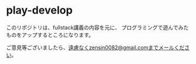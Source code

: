 play-develop
============

このリポジトリは、fullstack講義の内容を元に、
プログラミングで遊んでみたものをアップするところになります。

ご意見等ございましたら、遠慮なくzensin0082@gmail.comまでメールください。


